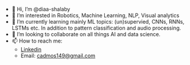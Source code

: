 - 👋 Hi, I’m @diaa-shalaby
- 👀 I’m interested in Robotics, Machine Learning, NLP, Visual analytics 
- 🌱 I’m currently learning mainly ML topics: (un)supervied, CNNs, RNNs, LSTMs etc. In addition to pattern classification and audio processing.
- 💞️ I’m looking to collaborate on all things AI and data science. 
- 📫 How to reach me:
  - [Linkedin](https://www.linkedin.com/in/diaa-shalaby-2a21701a7/)
  - Email: cadmos149@gmail.com

<!---
diaa-shalaby/diaa-shalaby is a ✨ special ✨ repository because its `README.md` (this file) appears on your GitHub profile.
You can click the Preview link to take a look at your changes.
--->
